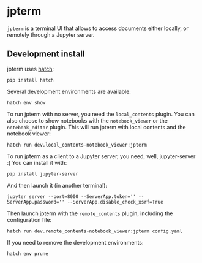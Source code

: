 # jpterm

`jpterm` is a terminal UI that allows to access documents either locally, or remotely through a Jupyter server.

## Development install

jpterm uses [hatch](https://hatch.pypa.io):

```console
pip install hatch
```

Several development environments are available:

```console
hatch env show
```

To run jpterm with no server, you need the `local_contents` plugin. You can also choose to show notebooks with the `notebook_viewer` or the `notebook_editor` plugin. This will run jpterm with local contents and the notebook viewer:

```console
hatch run dev.local_contents-notebook_viewer:jpterm
```

To run jpterm as a client to a Jupyter server, you need, well, jupyter-server :) You can install it with:

```console
pip install jupyter-server
```

And then launch it (in another terminal):

```console
jupyter server --port=8000 --ServerApp.token='' --ServerApp.password='' --ServerApp.disable_check_xsrf=True
```

Then launch jpterm with the `remote_contents` plugin, including the configuration file:

```console
hatch run dev.remote_contents-notebook_viewer:jpterm config.yaml
```

If you need to remove the development environments:

```console
hatch env prune
```
